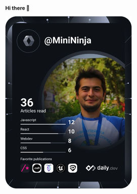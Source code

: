 ### Hi there 👋

<a href="https://app.daily.dev/MiniNinja">
  <img src="https://github.com/ahmet-ustun/ahmet-ustun/blob/main/devcard.svg" width="400" alt="Ahmet Ustun's Dev Card"/>
</a>

<!--
**ahmet-ustun/ahmet-ustun** is a ✨ _special_ ✨ repository because its `README.md` (this file) appears on your GitHub profile.

Here are some ideas to get you started:

- 🔭 I’m currently working on ...
- 🌱 I’m currently learning ...
- 👯 I’m looking to collaborate on ...
- 🤔 I’m looking for help with ...
- 💬 Ask me about ...
- 📫 How to reach me: ...
- 😄 Pronouns: ...
- ⚡ Fun fact: ...
-->
